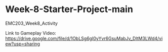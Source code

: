 # Week-8-Starter-Project-main
 EMC203_Week8_Activity

Link to Gameplay Video:
https://drive.google.com/file/d/1ObLSg6gI0yYvr6GsuMabJv_DltM3LWd4/view?usp=sharing
